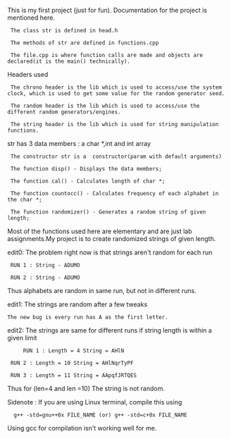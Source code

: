 This is my first project (just for fun). Documentation for the project is mentioned here.

	 The class str is defined in head.h

	 The methods of str are defined in functions.cpp

	 The file.cpp is where function calls are made and objects are declared(it is the main() technically).

Headers used
	
	 The chrono header is the lib which is used to access/use the system clock, which is used to get some value for the random generator seed.
	
	 The random header is the lib which is used to access/use the different random generators/engines.
	
	 The string header is the lib which is used for string manipulation functions.

str has 3 data members : a char *,int and int array

	 The constructor str is a  constructor(param with default arguments)

	 The function disp() - Displays the data members;

	 The function cal() - Calculates length of char *;

	 The function countocc() - Calculates frequency of each alphabet in the char *;

	 The function randomizer() - Generates a random string of given length;

Most of the functions used here are elementary and are just lab assignments.My project is to create randomized strings of given length.

edit0: The problem right now is that strings aren't random for each run

	 RUN 1 : String - ADUMO

	 RUN 2 : String - ADUMO

Thus alphabets are random in same run, but not in different runs.

edit1: The strings are random after a few tweaks
	
	The new bug is every run has A as the first letter.

edit2: The strings are same for different runs if string length is within a given limit
 
    	 RUN 1 : Length = 4 String = AHlN

	 RUN 2 : Length = 10 String = AHlNqrTyPF

	 RUN 3 : Length = 11 String = AApqfJRTQES

Thus for (len=4 and len =10) The string is not random.

Sidenote : If you are using Linux terminal, compile this using
	  
	  g++ -std=gnu++0x FILE_NAME (or) g++ -std=c+0x FILE_NAME

Using gcc for compilation isn't working well for me.
